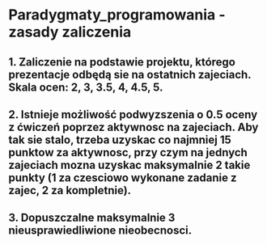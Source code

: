 # Paradygmaty_programowania - zasady zaliczenia

## 1. Zaliczenie na podstawie projektu, którego prezentacje odbędą sie na ostatnich zajeciach. Skala ocen: 2, 3, 3.5, 4, 4.5, 5.

## 2. Istnieje możliwość podwyzszenia o 0.5 oceny z ćwiczeń poprzez aktywnosc na zajeciach. Aby tak sie stalo, trzeba uzyskac co najmniej 15 punktow za aktywnosc, przy czym na jednych zajeciach mozna uzyskac maksymalnie 2 takie punkty (1 za czesciowo wykonane zadanie z zajec, 2 za kompletnie).

## 3. Dopuszczalne maksymalnie 3 nieusprawiedliwione nieobecnosci.